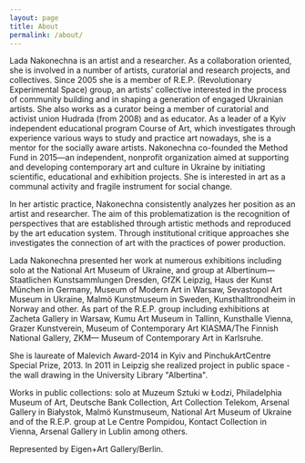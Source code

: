 ```yaml
---
layout: page
title: About
permalink: /about/
---
```


<section markdown="1" class="EN">
Lada Nakonechna is an artist and a researcher. 
As a collaboration oriented, she is involved in a number of artists, curatorial and research projects, and collectives. Since 2005 she is a member of R.E.P. (Revolutionary Experimental Space) group, an artists' collective interested in the process of community building and in shaping a generation of engaged Ukrainian artists. She also works as a curator being a member of curatorial and activist union Hudrada (from 2008) and as educator. 
As a leader of a Kyiv independent educational program Course of Art, which investigates through experience various ways to study and practice art nowadays, she is a mentor for the socially aware artists. Nakonechna co-founded the Method Fund in 2015—an independent, nonprofit organization aimed at supporting and developing contemporary art and culture in Ukraine by initiating scientific, educational and exhibition projects. She is interested in art as a communal activity and fragile instrument for social change. 

In her artistic practice, Nakonechna consistently analyzes her position as an artist and researcher. The aim of this problematization is the recognition of perspectives that are established through artistic methods and reproduced by the art education system. Through institutional critique approaches she investigates the connection of art with the practices of power production. 

Lada Nakonechna presented her work at numerous exhibitions including solo at the National Art Museum of Ukraine, and group at Albertinum—Staatlichen Kunstsammlungen Dresden, GfZK Leipzig, Haus der Kunst München in Germany, Museum of Modern Art in Warsaw, Sevastopol Art Museum in Ukraine, Malmö Kunstmuseum in Sweden, Kunsthalltrondheim in Norway and other. As part of the R.E.P. group including exhibitions at Zacheta Gallery in Warsaw, Kumu Art Museum in Tallinn, Kunsthalle Vienna, Grazer Kunstverein, Museum of Contemporary Art KIASMA/The Finnish National Gallery, ZKM— Museum of Contemporary Art in Karlsruhe.

She is laureate of Malevich Award-2014 in Kyiv and PinchukArtCentre Special Prize, 2013.
In 2011 in Leipzig she realized project in public space - the wall drawing in the University Library "Albertina".

Works in public collections: solo at Muzeum Sztuki w Łodzi, Philadelphia Museum of Art, Deutsche Bank Collection, Art Collection Telekom, Arsenal Gallery in Białystok, Malmö Kunstmuseum, National Art Museum of Ukraine and of the R.E.P. group at Le Centre Pompidou, Kontact Collection in Vienna, Arsenal Gallery in Lublin among others.


Represented by Eigen+Art Gallery/Berlin.


<section markdown="1" class="UKR">

</section>